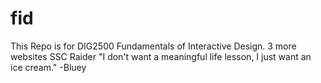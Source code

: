 # fid
This Repo is for DIG2500 Fundamentals of Interactive Design. 3 more websites SSC Raider "I don't want a meaningful life lesson, I just want an ice cream." -Bluey
